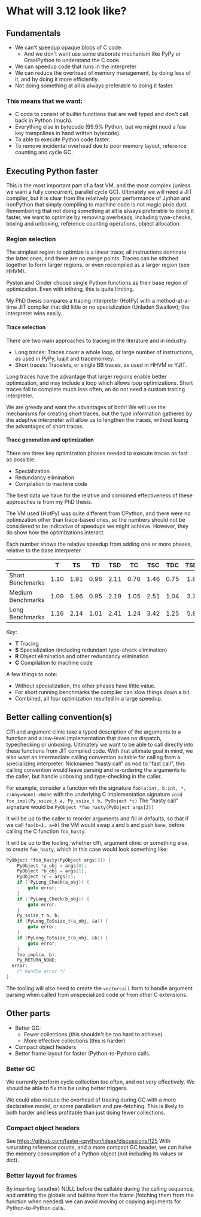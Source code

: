 # What will 3.12 look like?

## Fundamentals

* We can't speedup opaque blobs of C code.
    * And we don't want use some elaborate mechanism like PyPy or GraalPython to understand the C code.
* We can speedup code that runs in the interpreter
* We can reduce the overhead of memory management, by doing less of it, and by doing it more efficiently.
* Not doing something at all is always preferable to doing it faster.

### This means that we want:

* C code to consist of builtin functions that are well typed and don't call back in Python (much).
* Everything else in bytecode (99.9% Python, but we might need a few key trampolines in hand written bytecode).
* To able to execute Python code faster.
* To remove incidental overhead due to poor memory layout, reference counting and cycle GC.

## Executing Python faster

This is the most important part of a fast VM, and the most complex (unless we want a fully concurrent, parallel cycle GC).
Ultimately we will need a JIT compiler, but it is clear from the relatively poor performance of Jython and IronPython that simply compiling to machine code is not magic pixie dust.
Remembering that not doing something at all is always preferable to doing it faster, we want to optimize by removing overheads, including type-checks, boxing and unboxing, reference counting operations, object allocation.

### Region selection

The simplest region to optimize is a linear trace; all instructions dominate the latter ones, and there are no merge points.
Traces can be stitched together to form larger regions, or even recompiled as a larger region (see HHVM).

Pyston and Cinder choose single Python functions as their base region of optimization. Even with inlining, this is quite limiting.

My PhD thesis compares a tracing interpreter (HotPy) with a method-at-a-time JIT compiler that did little or no specialization (Unladen Swallow); the interpreter wins easily.

#### Trace selection

There are two main approaches to tracing in the literature and in industry.
* Long traces: Traces cover a whole loop, or large number of instructions, as used in PyPy, luajit and tracemonkey.
* Short traces: Tracelets, or single BB traces, as used in HHVM or YJIT.

Long traces have the advantage that larger regions enable better optimization, and may include a loop which allows loop optimizations.
Short traces fail to complete much less often, an do not need a custom tracing interpreter.

We are greedy and want the advantages of both!
We will use the mechanisms for creating short traces, but the type information gathered by the adaptive interpreter will allow us
to lengthen the traces, without losing the advantages of short traces.

#### Trace generation and optimization

There are three key optimization phases needed to execute traces as fast as possible:
* Specialization
* Redundancy elimination
* Compilation to machine code

The best data we have for the relative and combined effectiveness of these approaches is from my PhD thesis.

The VM used (HotPy) was quite different from CPython, and there were no optimization other than trace-based ones, so the numbers should not be considered to be indicative of speedups we might achieve.
However, they do show how the optimizations interact.

Each number shows the relative speedup from adding one or more phases, relative to the base interpreter.

<sp> | T | TS | TD | TSD | TC | TSC | TDC | TSDC
---|:---:|:---:|:---:|:---:|:---:|:---:|:---:|:---:
Short Benchmarks | 1.10 | 1.91| 0.96 | 2.11 | 0.76 | 1.46 | 0.75 | 1.83
Medium Benchmarks | 1.09 | 1.96 | 0.95 | 2.19 | 1.05 | 2.51 | 1.04 | 3.78
Long Benchmarks | 1.16 | 2.14 | 1.01 | 2.41 | 1.24 | 3.42 | 1.25 | 5.83

Key:
* **T** Tracing
* **S** Specialization (including redundant type-check elimination)
* **R** Object elimination and other redundancy elimination
* **C** Compilation to machine code

A few things to note:
* Without specialization, the other phases have little value. 
* For short running benchmarks the compiler can slow things down a bit.
* Combined, all four optimization resulted in a large speedup.


## Better calling convention(s)

Cffi and argument clinic take a typed description of the arguments to a function and a low-level implementation that does no dispatch, typechecking or unboxing.
Ultimately we want to be able to call directly into these functions from JIT compiled code.
With that ultimate goal in mind, we also want an intermediate calling convention suitable for calling from a specializing interpreter.
Nicknamed "hasty call" as nod to "fast call", this calling convention would leave parsing and re-ordering the arguments to the caller,
but handle unboxing and type-checking in the caller.

For example, consider a function wih the signature `foo(a:int, b:int, *, c:Any=None)->None`
with the underlying C implementation signature `void foo_impl(Py_ssize_t a, Py_ssize_t b, PyObject *c)`
The "hasty call" signature would be `PyObject *foo_hasty(PyObject args[3])`

It will be up to the caller to reorder arguments and fill in defaults, so that if we call `foo(b=1, a=0)`
the VM would swap `a` and `b` and push `None`, before calling the C function `foo_hasty`.

It will be up to the tooling, whether cffi, argument clinic or something else, to create `foo_hasty`, which in this case would look something like:
```C
PyObject *foo_hasty(PyObject args[3]) {
    PyObject *a_obj = args[0];
    PyObject *b_obj = args[1];
    PyObject *c = args[2];
    if (!PyLong_Check(a_obj)) {
        goto error; 
    }
    if (!PyLong_Check(b_obj)) {
        goto error; 
    }
    Py_ssize_t a, b;
    if (PyLong_ToSsize_t(a_obj, &a)) {
        goto error;
    }
    if (PyLong_ToSsize_t(b_obj, &b)) {
        goto error;
    }
    foo_impl(a, b);
    Py_RETURN_NONE;
  error:
    /* Handle error */
}
```

The tooling will also need to create the `vectorcall` form to handle argument parsing when called from
unspecialized code or from other C extensions.

## Other parts

* Better GC:
  * Fewer collections (this shouldn't be too hard to achieve)
  * More effective collections (this is harder)
* Compact object headers
* Better frame layout for faster (Python-to-Python) calls.

### Better GC

We currently perform cycle collection too often, and not very effectively.
We should be able to fix this be using better triggers.

We could also reduce the overhead of tracing during GC with a more declarative model, or some parallelism and pre-fetching. This is likely to both harder and less profitable than just doing fewer collections.

### Compact object headers

See https://github.com/faster-cpython/ideas/discussions/125
With saturating reference counts, and a more compact GC header, we can halve the memory consumption of a Python object (not including its values or dict).

### Better layout for frames

By inserting (another) NULL before the callable during the calling sequence, and omitting the globals and builtins from the frame (fetching them from the function when needed) we can avoid moving or copying arguments for Python-to-Python calls.